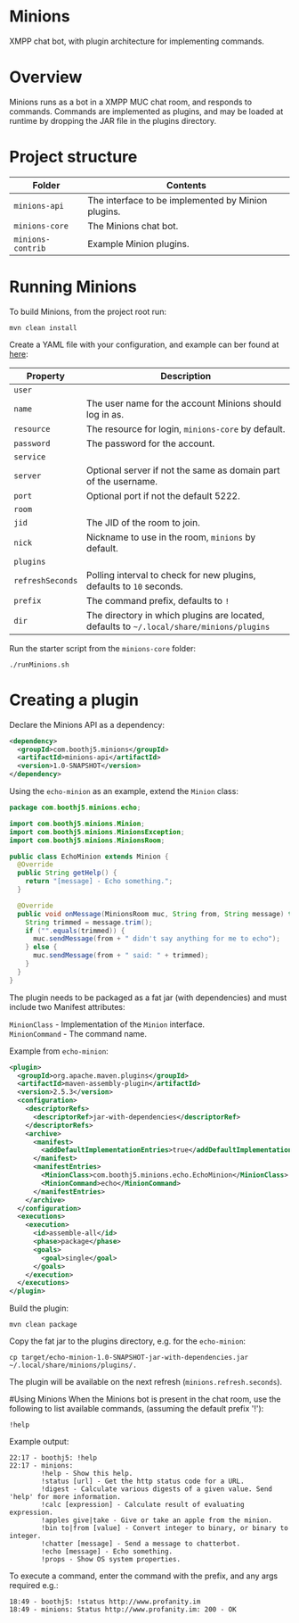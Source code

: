 # Minions
XMPP chat bot, with plugin architecture for implementing commands.

# Overview
Minions runs as a bot in a XMPP MUC chat room, and responds to commands.  Commands are implemented as plugins, and may be loaded at runtime by dropping the JAR file in the plugins directory.

# Project structure

Folder | Contents
------ | --------
`minions-api` | The interface to be implemented by Minion plugins.
`minions-core` | The Minions chat bot.
`minions-contrib` | Example Minion plugins.

# Running Minions
To build Minions, from the project root run:

```
mvn clean install
```

Create a YAML file with your configuration, and example can ber found at [here](https://github.com/boothj5/minions/blob/master/minions.yml):

| Property | Description |
| -------- | ----------- |
| `user` | | 
|     `name` | The user name for the account Minions should log in as. |
|     `resource` | The resource for login, `minions-core` by default. |
|     `password` | The password for the account. |
| `service` | |
|     `server` | Optional server if not the same as domain part of the username. |
|     `port` | Optional port if not the default 5222. |
| `room` | |
|     `jid` | The JID of the room to join. |
|     `nick` | Nickname to use in the room, `minions` by default. |
| `plugins` | |
|     `refreshSeconds` | Polling interval to check for new plugins, defaults to `10` seconds. |
|     `prefix` | The command prefix, defaults to `!` |
|     `dir` | The directory in which plugins are located, defaults to `~/.local/share/minions/plugins` |

Run the starter script from the `minions-core` folder:

```
./runMinions.sh
```

# Creating a plugin
Declare the Minions API as a dependency:

```xml
<dependency>
  <groupId>com.boothj5.minions</groupId>
  <artifactId>minions-api</artifactId>
  <version>1.0-SNAPSHOT</version>
</dependency>
```

Using the `echo-minion` as an example,  extend the `Minion` class:

```java
package com.boothj5.minions.echo;

import com.boothj5.minions.Minion;
import com.boothj5.minions.MinionsException;
import com.boothj5.minions.MinionsRoom;

public class EchoMinion extends Minion {
  @Override
  public String getHelp() {
    return "[message] - Echo something.";
  }

  @Override
  public void onMessage(MinionsRoom muc, String from, String message) throws MinionsException {
    String trimmed = message.trim();
    if ("".equals(trimmed)) {
      muc.sendMessage(from + " didn't say anything for me to echo");
    } else {
      muc.sendMessage(from + " said: " + trimmed);
    }
  }
}
```

The plugin needs to be packaged as a fat jar (with dependencies) and must include two Manifest attributes:

`MinionClass` - Implementation of the `Minion` interface.  
`MinionCommand` - The command name.

Example from `echo-minion`:

```xml
<plugin>
  <groupId>org.apache.maven.plugins</groupId>
  <artifactId>maven-assembly-plugin</artifactId>
  <version>2.5.3</version>
  <configuration>
    <descriptorRefs>
      <descriptorRef>jar-with-dependencies</descriptorRef>
    </descriptorRefs>
    <archive>
      <manifest>
        <addDefaultImplementationEntries>true</addDefaultImplementationEntries>
      </manifest>
      <manifestEntries>
        <MinionClass>com.boothj5.minions.echo.EchoMinion</MinionClass>
        <MinionCommand>echo</MinionCommand>
      </manifestEntries>
    </archive>
  </configuration>
  <executions>
    <execution>
      <id>assemble-all</id>
      <phase>package</phase>
      <goals>
        <goal>single</goal>
      </goals>
    </execution>
  </executions>
</plugin>
```

Build the plugin:

```
mvn clean package
```

Copy the fat jar to the plugins directory, e.g. for the `echo-minion`:

```
cp target/echo-minion-1.0-SNAPSHOT-jar-with-dependencies.jar ~/.local/share/minions/plugins/.
```

The plugin will be available on the next refresh (`minions.refresh.seconds`).

#Using Minions
When the Minions bot is present in the chat room, use the following to list available commands, (assuming the default prefix '!'):

```
!help
```

Example output:

```
22:17 - boothj5: !help
22:17 - minions:
        !help - Show this help.
        !status [url] - Get the http status code for a URL.
        !digest - Calculate various digests of a given value. Send 'help' for more information.
        !calc [expression] - Calculate result of evaluating expression.
        !apples give|take - Give or take an apple from the minion.
        !bin to|from [value] - Convert integer to binary, or binary to integer.
        !chatter [message] - Send a message to chatterbot.
        !echo [message] - Echo something.
        !props - Show OS system properties.
```

To execute a command, enter the command with the prefix, and any args required e.g.:

```
18:49 - boothj5: !status http://www.profanity.im
18:49 - minions: Status http://www.profanity.im: 200 - OK
```
